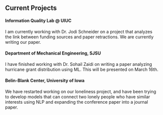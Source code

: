 ## Current Projects

<h4>Information Quality Lab @ UIUC</h4>

I am currently working with Dr. Jodi Schneider on a project that analyzes the link between funding sources and paper retractions. We are currently writing our paper. 

<h4>Department of Mechanical Engineering, SJSU</h4>

I have finished working with Dr. Sohail Zaidi on writing a paper analyzing hurricane grant distribution using ML. This will be presented on March 16th. 

<h4>Belin-Blank Center, University of Iowa</h4>

We have restarted working on our loneliness project, and have been trying to develop models that can connect two lonely people who have similar interests using NLP and expanding the conference paper into a journal paper. 
